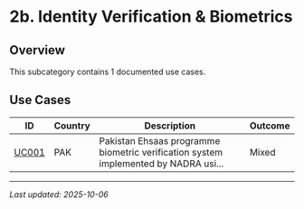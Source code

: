 # 2b. Identity Verification & Biometrics

## Overview

This subcategory contains 1 documented use cases.

## Use Cases

| ID | Country | Description | Outcome |
|----|---------|-------------|---------|
| [UC001](UC001.md) | PAK | Pakistan Ehsaas programme biometric verification system implemented by NADRA usi... | Mixed |

---
*Last updated: 2025-10-06*

